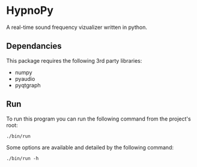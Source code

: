 # HypnoPy

A real-time sound frequency vizualizer written in python.

## Dependancies

This package requires the following 3rd party libraries:

* numpy
* pyaudio
* pyqtgraph

## Run

To run this program you can run the following command from the project's root:

    ./bin/run

Some options are available and detailed by the following command:

    ./bin/run -h
